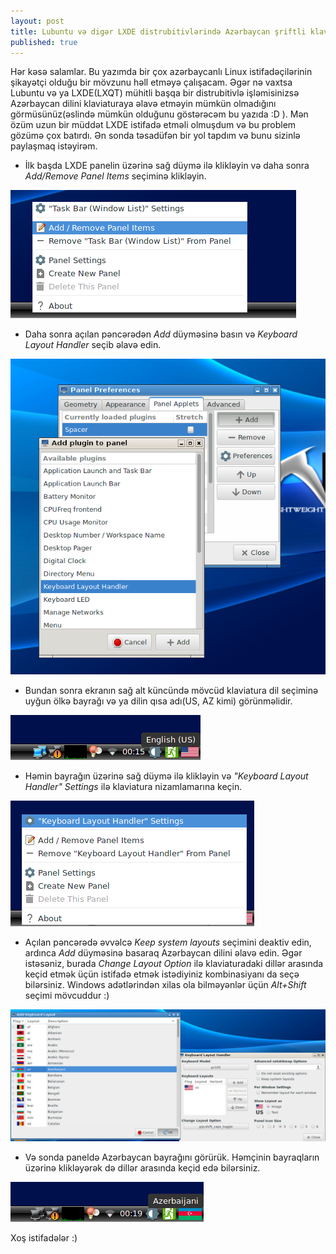 ```yaml
---
layout: post
title: Lubuntu və digər LXDE distrubitivlərində Azərbaycan şriftli klaviatura. 
published: true
---
```


Hər kəsə salamlar. Bu yazımda bir çox azərbaycanlı Linux istifadəçilərinin şikayətçi olduğu bir mövzunu həll etməyə çalışacam.
Əgər nə vaxtsa Lubuntu və ya LXDE(LXQT) mühitli başqa bir distrubitivlə işləmisinizsə Azərbaycan dilini klaviaturaya əlavə
etməyin mümkün olmadığını görmüsünüz(əslində mümkün olduğunu göstərəcəm bu yazıda :D ). Mən özüm uzun bir müddət
LXDE istifadə etməli olmuşdum və bu problem gözümə çox batırdı. Ən sonda təsadüfən bir yol tapdım və bunu sizinlə paylaşmaq
istəyirəm. 

- İlk başda LXDE panelin üzərinə sağ düymə ilə klikləyin və daha sonra *Add/Remove Panel Items* seçiminə klikləyin. 

![Addım 1](/images/lubuntu-az/step1.png)

- Daha sonra açılan pəncərədən *Add* düyməsinə basın və *Keyboard Layout Handler* seçib əlavə edin.

![Addım 2](/images/lubuntu-az/step2.png)

- Bundan sonra ekranın sağ alt küncündə mövcüd klaviatura dil seçiminə uyğun ölkə bayrağı və ya dilin qısa adı(US, AZ kimi)
görünməlidir.

![Addım 3](/images/lubuntu-az/step3.png)

- Həmin bayrağın üzərinə sağ düymə ilə klikləyin və *"Keyboard Layout Handler" Settings* ilə klaviatura nizamlamarına keçin.

![Addım 4](/images/lubuntu-az/step4.png)

- Açılan pəncərədə əvvəlcə *Keep system layouts* seçimini deaktiv edin, ardınca *Add* düyməsinə basaraq Azərbaycan dilini
əlavə edin. Əgər istəsəniz, burada *Change Layout Option* ilə klaviaturadaki dillər arasında keçid etmək üçün istifadə etmək
istədiyiniz kombinasiyanı da seçə bilərsiniz. Windows adətlərindən xilas ola bilməyənlər üçün *Alt+Shift* seçimi mövcuddur :)

![Addım 5](/images/lubuntu-az/step5.png)

- Və sonda paneldə Azərbaycan bayrağını görürük. Həmçinin bayraqların üzərinə klikləyərək də dillər arasında keçid edə 
bilərsiniz.

![Addım 6](/images/lubuntu-az/step6.png)

Xoş istifadələr :) 
